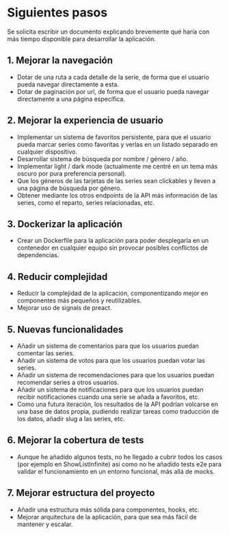 # Siguientes pasos

Se solicita escribir un documento explicando brevemente qué haría con más tiempo disponible para desarrollar la aplicación.

## 1. Mejorar la navegación

- Dotar de una ruta a cada detalle de la serie, de forma que el usuario pueda navegar directamente a esta.
- Dotar de paginación por url, de forma que el usuario pueda navegar directamente a una página específica.

## 2. Mejorar la experiencia de usuario

- Implementar un sistema de favoritos persistente, para que el usuario pueda marcar series como favoritas y verlas en un listado separado en cualquier dispositivo.
- Desarrollar sistema de búsqueda por nombre / género / año.
- Implementar light / dark mode (actualmente me centré en un tema más oscuro por pura preferencia personal).
- Que los géneros de las tarjetas de las series sean clickables y lleven a una página de búsqueda por género.
- Obtener mediante los otros endpoints de la API más información de las series, como el reparto, series relacionadas, etc.

## 3. Dockerizar la aplicación

- Crear un Dockerfile para la aplicación para poder desplegarla en un contenedor en cualquier equipo sin provocar posibles conflictos de dependencias.

## 4. Reducir complejidad

- Reducir la complejidad de la aplicación, componentizando mejor en componentes más pequeños y reutilizables.
- Mejorar uso de signals de preact.

## 5. Nuevas funcionalidades

- Añadir un sistema de comentarios para que los usuarios puedan comentar las series.
- Añadir un sistema de votos para que los usuarios puedan votar las series.
- Añadir un sistema de recomendaciones para que los usuarios puedan recomendar series a otros usuarios.
- Añadir un sistema de notificaciones para que los usuarios puedan recibir notificaciones cuando una serie se añada a favoritos, etc.
- Como una futura iteración, los resultados de la API podrían volcarse en una base de datos propia, pudiendo realizar tareas como traducción de los datos, añadir slug a las series, etc.

## 6. Mejorar la cobertura de tests

- Aunque he añadido algunos tests, no he llegado a cubrir todos los casos (por ejemplo en ShowListInfinite) así como no he añadido tests e2e para validar el funcionamiento en un entorno funcional, más allá de mocks.

## 7. Mejorar estructura del proyecto

- Añadir una estructura más sólida para componentes, hooks, etc.
- Mejorar arquitectura de la aplicación, para que sea más fácil de mantener y escalar.

